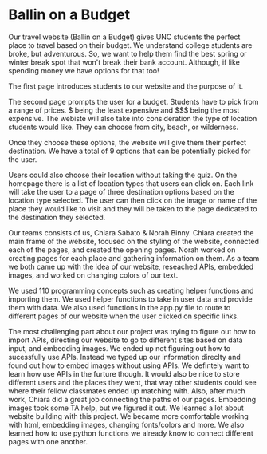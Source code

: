 # Ballin on a Budget
 
Our travel website (Ballin on a Budget) gives UNC students the perfect place to travel based on their budget. We understand college students are broke, but adventurous. So, we want to help them find the best spring or winter break spot that won't break their bank account. Although, if like spending money we have options for that too!

The first page introduces students to our website and the purpose of it.

The second page prompts the user for a budget. Students have to pick from a range of prices. $ being the least expensive and $$$ being the most expensive. The webiste will also take into consideration the type of location students would like. They can choose from city, beach, or wilderness.

Once they choose these options, the website will give them their perfect destination. We have a total of 9 options that can be potentially picked for the user.

Users could also choose their location without taking the quiz. On the homepage there is a list of location types that users can click on. Each link will take the user to a page of three destination options based on the location type selected. The user can then click on the image or name of the place they would like to visit and they will be taken to the page dedicated to the destination they selected.

Our teams consists of us, Chiara Sabato & Norah Binny. Chiara created the main frame of the website, focused on the styling of the website, connected each of the pages, and created the opening pages. Norah worked on creating pages for each place and gathering information on them. As a team we both came up with the idea of our website, reseached APIs, embedded images, and worked on changing colors of our text.

We used 110 programming concepts such as creating helper functions and importing them. We used helper functions to take in user data and provide them with data. We also used functions in the app.py file to route to different pages of our website when the user clicked on specific links. 

The most challenging part about our project was trying to figure out how to import APIs, directing our website to go to different sites based on data input, and embedding images. We ended up not figuring out how to sucessfully use APIs. Instead we typed up our information direclty and found out how to embed images without using APIs. We defintely want to learn how use APIs in the furture though. It would also be nice to store different users and the places they went, that way other students could see where their fellow classmates ended up matching with. Also, after much work, Chiara did a great job connecting the paths of our pages. Embedding images took some TA help, but we figured it out. We learned a lot about website building with this project. We became more comfortable working with html, embedding images, changing fonts/colors and more. We also learned how to use python functions we already know to connect different pages with one another.